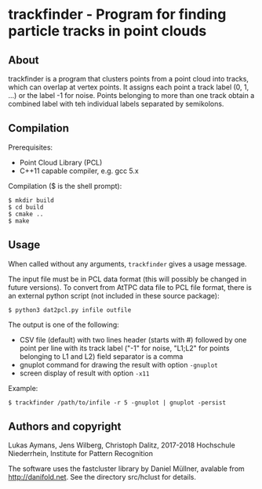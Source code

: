 # trackfinder - Program for finding particle tracks in point clouds

## About

trackfinder is a program that clusters points from a point cloud into
tracks, which can overlap at vertex points. It assigns each point a track
label (0, 1, ...) or the label -1 for noise. Points belonging to more than
one track obtain a combined label with teh individual labels separated
by semikolons.


## Compilation

Prerequisites:

 - Point Cloud Library (PCL)
 - C++11 capable compiler, e.g. gcc 5.x

Compilation ($ is the shell prompt):

    $ mkdir build
	$ cd build
	$ cmake ..
	$ make


## Usage

When called without any arguments, `trackfinder` gives a usage message.

The input file must be in PCL data format (this will possibly be changed in
future versions). To convert from AtTPC data file to PCL file format, there
is an external python script (not included in these source package):

    $ python3 dat2pcl.py infile outfile

The output is one of the following:

 - CSV file (default) with two lines header (starts with #)
   followed by one point per line with its track label
   ("-1" for noise, "L1;L2" for points belonging to L1 and L2)
   field separator is a comma
 - gnuplot command for drawing the result with option `-gnuplot`
 - screen display of result with option `-x11`

Example:

    $ trackfinder /path/to/infile -r 5 -gnuplot | gnuplot -persist


## Authors and copyright

Lukas Aymans, Jens Wilberg, Christoph Dalitz, 2017-2018
Hochschule Niederrhein, Institute for Pattern Recognition

The software uses the fastcluster library by Daniel Müllner,
avalable from http://danifold.net. See the directory src/hclust for details.